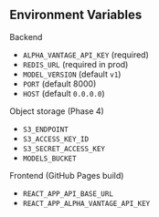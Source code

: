 ## Environment Variables

Backend
- `ALPHA_VANTAGE_API_KEY` (required)
- `REDIS_URL` (required in prod)
- `MODEL_VERSION` (default `v1`)
- `PORT` (default 8000)
- `HOST` (default `0.0.0.0`)

Object storage (Phase 4)
- `S3_ENDPOINT`
- `S3_ACCESS_KEY_ID`
- `S3_SECRET_ACCESS_KEY`
- `MODELS_BUCKET`

Frontend (GitHub Pages build)
- `REACT_APP_API_BASE_URL`
- `REACT_APP_ALPHA_VANTAGE_API_KEY`


